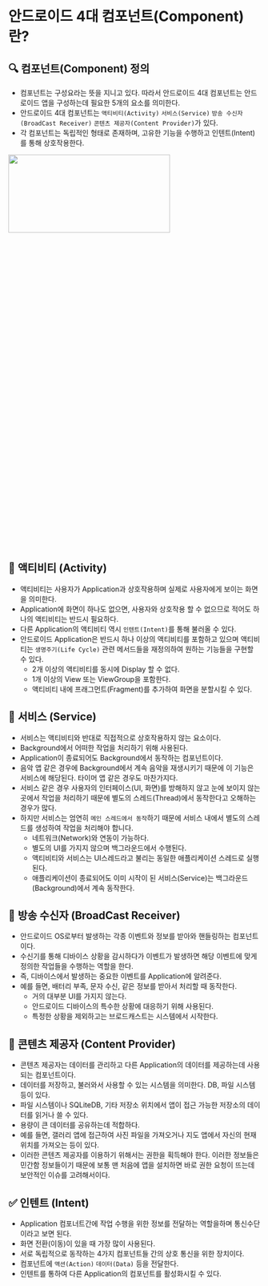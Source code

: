 # 안드로이드 4대 컴포넌트(Component)란?

## 🔍 컴포넌트(Component) 정의  
- 컴포넌트는 구성요라는 뜻을 지니고 있다. 따라서 안드로이드 4대 컴포넌트는 안드로이드 앱을 구성하는데 필요한 5개의 요소를 의미한다.
- 안드로이드 4대 컴포넌트는 `액티비티(Activity)` `서비스(Service)` `방송 수신자(BroadCast Receiver)` `콘텐츠 제공자(Content Provider)`가 있다.
- 각 컴포넌트는 독립적인 형태로 존재하며, 고유한 기능을 수행하고 인텐트(Intent)를 통해 상호작용한다.
<img src="https://user-images.githubusercontent.com/72978589/204023442-de5ded09-99b6-4a40-a55c-ea4108029e2a.png" width="80%" height="20%">    

## 📌 액티비티 (Activity)
- 액티비티는 사용자가 Application과 상호작용하며 실제로 사용자에게 보이는 화면을 의미한다.
- Application에 화면이 하나도 없으면, 사용자와 상호작용 할 수 없으므로 적어도 하나의 액티비티는 반드시 필요하다.
- 다른 Application의 액티비티 역시 `인텐트(Intent)`를 통해 불러올 수 있다.
- 안드로이드 Application은 반드시 하나 이상의 액티비티를 포함하고 있으며 액티비티는 `생명주기(Life Cycle)` 관련 메서드들을 재정의하여 원하는 기능들을 구현할 수 있다.
  - 2개 이상의 액티비티를 동시에 Display 할 수 없다.
  - 1개 이상의 View 또는 ViewGroup을 포함한다.
  - 액티비티 내에 프래그먼트(Fragment)를 추가하여 화면을 분할시킬 수 있다.

## 📌 서비스 (Service)
- 서비스는 액티비티와 반대로 직접적으로 상호작용하지 않는 요소이다.
- Background에서 어떠한 작업을 처리하기 위해 사용된다.
- Application이 종료되어도 Background에서 동작하는 컴포넌트이다.
- 음악 앱 같은 경우에 Background에서 계속 음악을 재생시키기 때문에 이 기능은 서비스에 해당된다. 타이머 앱 같은 경우도 마찬가지다.  
- 서비스 같은 경우 사용자의 인터페이스(UI, 화면)를 방해하지 않고 눈에 보이지 않는 곳에서 작업을 처리하기 때문에 별도의 스레드(Thread)에서 동작한다고 오해하는 경우가 많다. 
- 하지만 서비스는 엄연히 `메인 스레드에서 동작`하기 때문에 서비스 내에서 별도의 스레드를 생성하여 작업을 처리해야 합니다.
  - 네트워크(Network)와 연동이 가능하다.
  - 별도의 UI를 가지지 않으며 백그라운드에서 수행된다.
  - 액티비티와 서비스는 UI스레드라고 불리는 동일한 애플리케이션 스레드로 실행된다.
  - 애플리케이션이 종료되어도 이미 시작이 된 서비스(Service)는 백그라운드(Background)에서 계속 동작한다.

## 📌 방송 수신자 (BroadCast Receiver)
- 안드로이드 OS로부터 발생하는 각종 이벤트와 정보를 받아와 핸들링하는 컴포넌트이다.
- 수신기를 통해 디바이스 상황을 감시하다가 이벤트가 발생하면 해당 이벤트에 맞게 정의한 작업들을 수행하는 역할을 한다.
- 즉, 디바이스에서 발생하는 중요한 이벤트를 Application에 알려준다.
- 예를 들면, 배터리 부족, 문자 수신, 같은 정보를 받아서 처리할 때 동작한다.
  - 거의 대부분 UI를 가지지 않는다.
  - 안드로이드 디바이스의 특수한 상황에 대응하기 위해 사용된다.
  -  특정한 상황을 제외하고는 브로드캐스트는 시스템에서 시작한다.

## 📌 콘텐츠 제공자 (Content Provider)
- 콘텐츠 제공자는 데이터를 관리하고 다른 Application의 데이터를 제공하는데 사용되는 컴포넌트이다.
- 데이터를 저장하고, 불러와서 사용할 수 있는 시스템을 의미한다. DB, 파일 시스템 등이 있다.
- 파일 시스템이나 SQLiteDB, 기타 저장소 위치에서 앱이 접근 가능한 저장소의 데이터를 읽거나 쓸 수 있다.
- 용량이 큰 데이터를 공유하는데 적합하다.
- 예를 들면, 갤러리 앱에 접근하여 사진 파일을 가져오거나 지도 앱에서 자신의 현재 위치를 가져오는 등이 있다.
- 이러한 콘텐츠 제공자를 이용하기 위해서는 권한을 획득해야 한다. 이러한 정보들은 민간함 정보들이기 때문에 보통 맨 처음에 앱을 설치하면 바로 권한 요청이 뜨는데 보안적인 이슈를 고려해서이다.

## ✅ 인텐트 (Intent)
- Application 컴포너트간에 작업 수행을 위한 정보를 전달하는 역할을하며 통신수단이라고 보면 된다.
- 화면 전환(이동)이 있을 때 가장 많이 사용된다.
- 서로 독립적으로 동작하는 4가지 컴포넌트들 간의 상호 통신을 위한 장치이다.
- 컴포넌트에 `액션(Action)` `데이터(Data)` 등을 전달한다.
- 인텐트를 통하여 다른 Application의 컴포넌트를 활성화시킬 수 있다.



